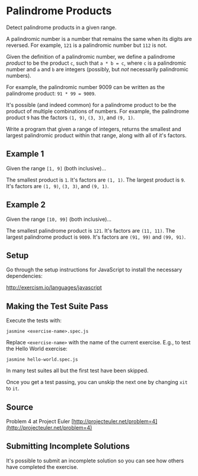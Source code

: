 # Palindrome Products

Detect palindrome products in a given range.

A palindromic number is a number that remains the same when its digits are
reversed. For example, `121` is a palindromic number but `112` is not.

Given the definition of a palindromic number, we define a palindrome _product_
to be the product `c`, such that `a * b = c`, where `c` is a palindromic number and
 `a` and `b` are integers (possibly, but _not_ necessarily palindromic numbers).

For example, the palindromic number 9009 can be written as the palindrome
product: `91 * 99 = 9009`.

It's possible (and indeed common) for a palindrome product to be the product
of multiple combinations of numbers. For example, the palindrome product `9` has
the factors `(1, 9)`, `(3, 3)`, and `(9, 1)`.

Write a program that given a range of integers, returns the smallest and largest
palindromic product within that range, along with all of it's factors.

## Example 1

Given the range `[1, 9]` (both inclusive)...

The smallest product is `1`. It's factors are `(1, 1)`.
The largest product is `9`. It's factors are `(1, 9)`, `(3, 3)`, and `(9, 1)`.

## Example 2

Given the range `[10, 99]` (both inclusive)...

The smallest palindrome product is `121`. It's factors are `(11, 11)`.
The largest palindrome product is `9009`. It's factors are `(91, 99)` and `(99, 91)`.

## Setup

Go through the setup instructions for JavaScript to
install the necessary dependencies:

http://exercism.io/languages/javascript

## Making the Test Suite Pass

Execute the tests with:

    jasmine <exercise-name>.spec.js

Replace `<exercise-name>` with the name of the current exercise. E.g., to
test the Hello World exercise:

    jasmine hello-world.spec.js

In many test suites all but the first test have been skipped.

Once you get a test passing, you can unskip the next one by
changing `xit` to `it`.

## Source

Problem 4 at Project Euler [http://projecteuler.net/problem=4](http://projecteuler.net/problem=4)

## Submitting Incomplete Solutions
It's possible to submit an incomplete solution so you can see how others have completed the exercise.

